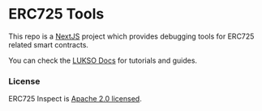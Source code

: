# ERC725 Tools

This repo is a [NextJS](https://nextjs.org/) project which provides debugging tools for ERC725 related smart contracts.

You can check the [LUKSO Docs](https://docs.lukso.tech/) for tutorials and guides.

### License

ERC725 Inspect is [Apache 2.0 licensed](./LICENSE).